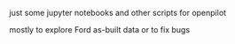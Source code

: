 just some jupyter notebooks and other scripts for openpilot

mostly to explore Ford as-built data or to fix bugs
